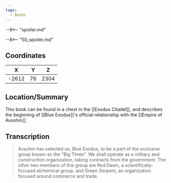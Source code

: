```yaml
---
tags:
  - Books
---
```


--8<-- "spoiler.md"

--8<-- "50_spoiler.md"

## Coordinates
| **X** | **Y** | **Z** |
| :---: | :---: | :---: |
| -2612 |  76   | 2304  |

## Location/Summary
This book can be found in a chest in the [[Exodus Citadel]], and describes the beginning of [[Blue Exodus]]'s official relationship with the [[Empire of Avsohm]].

## Transcription
> Avsohm has selected us, Blue Exodus, to be a part of the exclusive group known as the "Big Three". We shall operate as a military and construction organization, taking contracts from the government. The other two members of this group are Red Dawn, a scientifically-focused alchemical group, and Green Serpent, an organization focused around commerce and trade.

